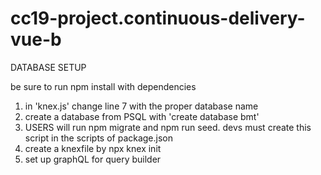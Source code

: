 # cc19-project.continuous-delivery-vue-b
DATABASE SETUP

be sure to run npm install with dependencies 
1. in 'knex.js'  change line 7 with the proper database name
2. create a database from PSQL with 'create database bmt'
3. USERS will run npm migrate and npm run seed. devs must create this script in the scripts of package.json
4. create a knexfile by npx knex init
5. set up graphQL for query builder
